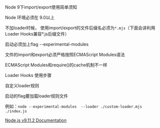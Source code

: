 Node 9下import/export使用简单须知

Node 环境必须在 9.0以上

不加loader时候，
使用import/export的文件后缀名必须为`*.mjs`（下面会讲利用Loader Hooks兼容*.js后缀文件）

启动必须加上flag --experimental-modules

文件的import和export必须严格按照ECMAScript Modules语法

ECMAScript Modules和require()的cache机制不一样

Loader Hooks 使用步骤

自定义loader规则

启动的flag要加载loader规则文件

例如：`node --experimental-modules  --loader ./custom-loader.mjs ./index.js`

[Node.js v9.11.2 Documentation](https://nodejs.org/dist/latest-v9.x/docs/api/esm.html)